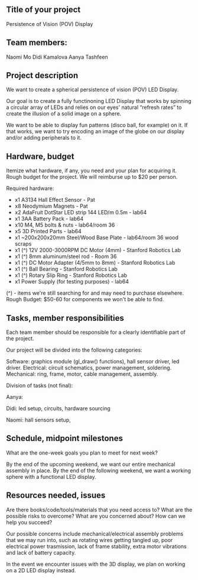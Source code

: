 ## Title of your project
Persistence of Vision (POV) Display

## Team members:
Naomi Mo
Didi Kamalova
Aanya Tashfeen

## Project description
We want to create a spherical persistence of vision (POV) LED Display. 

Our goal is to create a fully functinoning LED Display that works by spinning a circular array of LEDs and relies on our eyes' natural “refresh
rates” to create the illusion of a solid image on a sphere.

We want to be able to display fun patterns (disco ball, for example) on it. If that works, we want to try encoding an image of the globe on our display and/or adding peripherals to it.

## Hardware, budget
Itemize what hardware, if any, you need and your plan for acquiring it.
Rough budget for the project. We will reimburse up to $20 per person.

Required hardware:
- x1 A3134 Hall Effect Sensor - Pat
- x8 Neodymium Magnets - Pat
- x2 AdaFruit DotStar LED strip 144 LED/m 0.5m - lab64
- x1 3AA Battery Pack - lab64
- x10 M4, M5 bolts & nuts - lab64/room 36
- x5 3D Printed Parts - lab64
- x1 ~200x200x20mm Steel/Wood Base Plate - lab64/room 36 wood scraps
- x1 (^) 12V 2000-3000RPM DC Motor (4mm) - Stanford Robotics Lab
- x1 (^) 8mm aluminum/steel rod - Room 36
- x1 (^) DC Motor Adapter (4/5mm to 8mm) - Stanford Robotics Lab
- x1 (^) Ball Bearing - Stanford Robotics Lab
- x1 (^) Rotary Slip Ring - Stanford Robotics Lab
- x1 Power Supply (for testing purposes) - lab64

(^) - items we're still searching for and may need to purchase elsewhere.
Rough Budget: $50-60 for components we won't be able to find.

## Tasks, member responsibilities
Each team member should be responsible for a clearly identifiable part of the project.

Our project will be divided into the following categories:

Software: graphics module (gl_draw() functions), hall sensor driver, led driver.
Electrical: circuit schematics, power management, soldering.
Mechanical: ring, frame, motor, cable management, assembly.

Division of tasks (not final):

Aanya:

Didi: led setup, circuits, hardware sourcing

Naomi: hall sensors setup, 

## Schedule, midpoint milestones
What are the one-week goals you plan to meet for next week?

By the end of the upcoming weekend, we want our entire mechanical assembly in place. By the end of the following weekend, we want a working sphere 
with a functional LED display. 

## Resources needed, issues
Are there books/code/tools/materials that you need access to? 
What are the possible risks to overcome? What are you concerned about? 
How can we help you succeed?

Our possible concerns include mechanical/electrical assembly problems that we may run into, such as rotating wires getting tangled up, poor electrical power trasmission, lack of frame stability, extra motor vibrations  and lack of battery capacity.

In the event we encounter issues with the 3D display, we plan on working on a 2D LED display instead.

